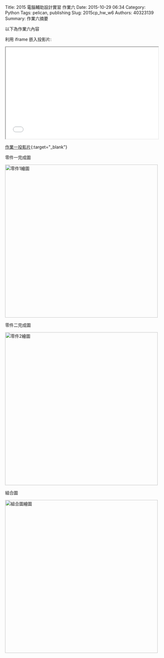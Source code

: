 Title: 2015 電腦輔助設計實習 作業六
Date: 2015-10-29 06:34
Category: Python
Tags: pelican, publishing
Slug: 2015cp_hw_w6
Authors: 40323139
Summary: 作業六摘要

以下為作業六內容

利用 iframe 嵌入投影片:

<iframe src="simplest3.html" width="500" height="300"></iframe>

[作業一投影片](simplest3.html){:target="_blank"}


零件一完成圖

<img src="https://copy.com/FX4vsqh6kecWyj46" width="500" alt="零件1繪圖"></img>

零件二完成圖

<img src="https://copy.com/PFGObxrzXE84TXDE" width="500" alt="零件2繪圖"></img>

組合圖

<img src="https://copy.com/hhBdy6g6TToNyXaC" width="500" alt="組合圖繪圖"></img>


